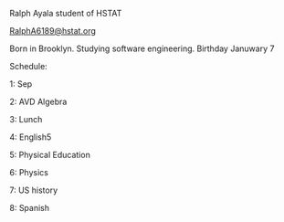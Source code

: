 Ralph Ayala student of HSTAT

RalphA6189@hstat.org

Born in Brooklyn. Studying software engineering. Birthday Januwary 7

Schedule:

1: Sep 

2: AVD Algebra 

3: Lunch 

4: English5 

5: Physical Education

6: Physics 

7: US history 

8: Spanish
